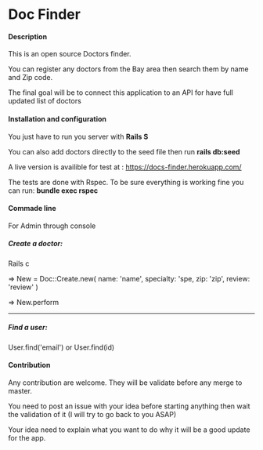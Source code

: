 <h1> Doc Finder </h1>

<h4>Description </h4>

This is an open source Doctors finder. 

You can register any doctors from the Bay area then search them by name and Zip code. 


The final goal will be to connect this application to an API for have full updated list of doctors

<h4>Installation and configuration </h4>

You just have to run you server with <b>Rails S</b>

You can also add doctors directly to the seed file then run <b>rails db:seed</b>

A live version is availible for test at : https://docs-finder.herokuapp.com/

The tests are done with Rspec. To be sure everything is working fine you can run: <b>bundle exec rspec</b>


<h4>Commade line</h4>

For Admin through console

<h5>Create a doctor: </h5>
Rails c

 => New = Doc::Create.new(
        name: 'name',
        specialty: 'spe,
        zip: 'zip',
        review: 'review'
      )

=> New.perform

--------------

<h5>Find a user:</h5>

User.find('email') or User.find(id)

<h4>Contribution</h4>

Any contribution are welcome. They will be validate before any merge to master.

You need to post an issue with your idea before starting anything then wait the validation of it (I will try to go back to you ASAP)

Your idea need to explain what you want to do why it will be a good update for the app.

